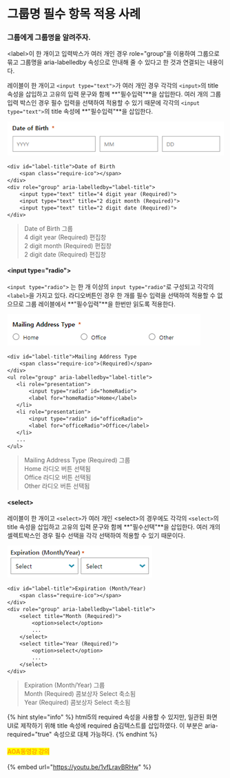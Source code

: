 # 그룹명 필수 항목 적용 사례

### 그룹에게 그룹명을 알려주자.

\<label>이 한 개이고 입력박스가 여러 개인 경우 role="group"을 이용하여 그룹으로 묶고 그룹명을 aria-labelledby 속성으로 안내해 줄 수 있다고 한 것과 연결되는 내용이다.

레이블이 한 개이고 `<input type="text">`가 여러 개인 경우 각각의 `<input>`의 title 속성을 삽입하고 고유의 입력 문구와 함께 **"필수입력"**을 삽입한다. 여러 개의 그룹 입력 박스인 경우 필수 입력을 선택하여 적용할 수 있기 때문에 각각의  `<input type="text">`의 title 속성에 **"필수입력"**을 삽입한다.

![](<../../.gitbook/assets/image (14).png>)

```markup
<div id="label-title">Date of Birth
    <span class="require-ico"></span>
</div>
<div role="group" aria-labelledby="label-title">
    <input type="text" title="4 digit year (Required)">
    <input type="text" title="2 digit month (Required)">
    <input type="text" title="2 digit date (Required)">
</div>
```

> Date of Birth 그룹 \
> 4 digit year (Required) 편집창 \
> 2 digit month (Required) 편집창\
> 2 digit date (Required) 편집창

#### &#x20;\<input type="radio">&#x20;

`<input type="radio">` 는 한 개 이상의 `input type="radio"`로 구성되고 각각의 `<label>`을 가지고 있다. 라디오버튼인 경우 한 개를 필수 입력을 선택하여 적용할 수 없으므로 그룹 레이블에서 **"필수입력"**을 한번만 읽도록 적용한다.

![](<../../.gitbook/assets/image (42).png>)

```markup
<div id="label-title">Mailing Address Type
    <span class="require-ico">(Required)</span>
</div>
<ul role="group" aria-labelledby="label-title"> 
   <li role="presentation">
       <input type="radio" id="homeRadio">
       <label for="homeRadio">Home</label>  
   </li>
   <li role="presentation">
       <input type="radio" id="officeRadio">                            
       <label for="officeRadio">Office</label>
   </li>
   ...
</ul>

```

> Mailing Address Type (Required) 그룹 \
> Home 라디오 버튼 선택됨 \
> Office 라디오 버튼 선택됨 \
> Other 라디오 버튼 선택됨&#x20;

#### \<select>

레이블이 한 개이고 `<select>`가 여러 개인 \<select>의 경우에도 각각의 `<select>`의 title 속성을 삽입하고 고유의 입력 문구와 함께 **"필수선택"**을 삽입한다. 여러 개의 셀렉트박스인 경우 필수 선택을 각각 선택하여 적용할 수 있기 때문이다.

![](<../../.gitbook/assets/image (33).png>)

```markup
<div id="label-title">Expiration (Month/Year)
    <span class="require-ico"></span>
</div>
<div role="group" aria-labelledby="label-title">
    <select title="Month (Required)">
        <option>select</option>
        ...
    </select>
    <select title="Year (Required)">
        <option>select</option>
        ...
    </select>
</div>
```

> Expiration (Month/Year) 그룹 \
> Month (Required) 콤보상자 Select 축소됨 \
> Year (Required) 콤보상자 Select 축소됨

{% hint style="info" %}
html5의 required 속성을 사용할 수 있지만, 일관된 화면 UI로 제작하기 위해 title 속성에 required 숨김텍스트를 삽입하였다. 이 부분은 aria-required="true" 속성으로 대체 가능하다.
{% endhint %}

#### <mark style="color:orange;">AOA동영강 강의</mark>

{% embed url="https://youtu.be/1vfLravBRHw" %}
